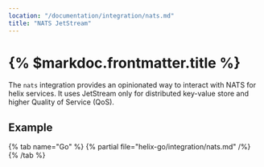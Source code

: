 ```yaml
---
location: "/documentation/integration/nats.md"
title: "NATS JetStream"
---
```


# {% $markdoc.frontmatter.title %}

The `nats` integration provides an opinionated way to interact with NATS for
helix services. It uses JetStream only for distributed key-value store and higher
Quality of Service (QoS).

## Example

{% tab name="Go" %}
  {% partial file="helix-go/integration/nats.md" /%} 
{% /tab %}
